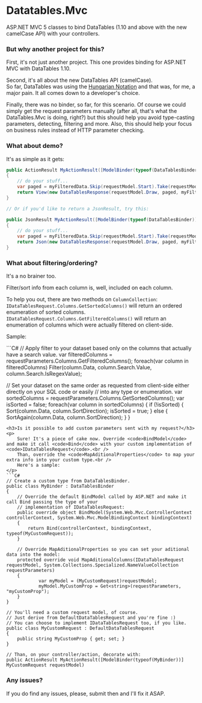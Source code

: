 <h1>Datatables.Mvc</h1>
<p>
	ASP.NET MVC 5 classes to bind DataTables (1.10 and above with the new camelCase API) with your controllers.
</p>
<h3>But why another project for this?</h3>
<p>
	First, it's not just another project. This one provides binding for ASP.NET MVC with DataTables 1.10.
</p>
<p>
	Second, it's all about the new DataTables API (camelCase).<br />
	So far, DataTables was using the <a href='http://en.wikipedia.org/wiki/Hungarian_notation'>Hungarian Notation</a> and that was, for me, a major pain. It all comes down to a developer's choice.
</p>
<p>
	Finally, there was no binder, so far, for this scenario. 
	Of course we could simply get the request parameters manually (after all, that's what the DataTables.Mvc is doing, right?) but this should help you avoid type-casting parameters, detecting, filtering and more. 
	Also, this should help your focus on business rules instead of HTTP parameter checking.
</p>
<h3>What about demo?</h3>
<p>
	It's as simple as it gets:
</p>

```C#
public ActionResult MyActionResult([ModelBinder(typeof(DataTablesBinder))] IDataTablesRequest requestModel)
{
    // do your stuff...
	var paged = myFilteredData.Skip(requestModel.Start).Take(requestModel.Length);
    return View(new DataTablesResponse(requestModel.Draw, paged, myFilteredData.Count(), myOriginalDataSet.Count()));
}

// Or if you'd like to return a JsonResult, try this:

public JsonResult MyActionResult([ModelBinder(typeof(DataTablesBinder))] IDataTablesRequest requestModel)
{
    // do your stuff...
	var paged = myFilteredData.Skip(requestModel.Start).Take(requestModel.Length);
	return Json(new DataTablesResponse(requestModel.Draw, paged, myFilteredData.Count(), myOriginalDataSet.Count()));
}
```
<h3>What about filtering/ordering?</h3>
<p>
	It's a no brainer too.
</p>
<p>
	Filter/sort info from each column is, well, included on each column.
</p>
<p>
	To help you out, there are two methods on <code>ColumnCollection</code>:<br />
	<code>IDataTablesRequest.Columns.GetSortedColumns()</code> will return an ordered enumeration of sorted columns.<br />
	<code>IDataTablesRequest.Columns.GetFilteredColumns()</code> will return an enumeration of columns which were actually filtered on client-side.
</p>
<p>
	Sample:
</p>
```C#
// Apply filter to your dataset based only on the columns that actually have a search value.
var filteredColumns = requestParameters.Columns.GetFilteredColumns();
foreach(var column in filteredColumns)
    Filter(column.Data, column.Search.Value, column.Search.IsRegexValue);

	
// Set your dataset on the same order as requested from client-side either directly on your SQL code or easily
// into any type or enumeration.
var sortedColumns = requestParameters.Columns.GetSortedColumns();
var isSorted = false;
foreach(var column in sortedColumns)
{
    if (!isSorted) { Sort(column.Data, column.SortDirection); isSorted = true; }
    else { SortAgain(column.Data, column.SortDirection); }
}
```
<h3>Is it possible to add custom parameters sent with my request?</h3>
<p>
	Sure! It's a piece of cake now. Override <code>BindModel</code> and make it call <code>Bind</code> with your custom implementation of <code>IDataTablesRequest</code>.<br />
	Than, override the <code>MapAditionalProperties</code> to map your extra info into your custom type.<br />
	Here's a sample:
</p>
```C#
// Create a custom type from DataTablesBinder.
public class MyBinder : DataTablesBinder
{
    // Override the default BindModel called by ASP.NET and make it call Bind passing the type of your
    // implementation of IDataTablesRequest:
    public override object BindModel(System.Web.Mvc.ControllerContext controllerContext, System.Web.Mvc.ModelBindingContext bindingContext)
    {
        return Bind(controllerContext, bindingContext, typeof(MyCustomRequest));
    }
	
	// Override MapAditionalProperties so you can set your aditional data into the model:
    protected override void MapAditionalColumns(IDataTablesRequest requestModel, System.Collections.Specialized.NameValueCollection requestParameters)
    {
            var myModel = (MyCustomRequest)requestModel;
            myModel.MyCustomProp = Get<string>(requestParameters, "myCustomProp");
    }
}

// You'll need a custom request model, of course.
// Just derive from DefaultDataTablesRequest and you're fine :)
// You can choose to implement IDataTablesRequest too, if you like.
public class MyCustomRequest : DefaultDataTablesRequest
{
    public string MyCustomProp { get; set; }
}

// Than, on your controller/action, decorate with:
public ActionResult MyActionResult([ModelBinder(typeof(MyBinder))] MyCustomRequest requestModel)
```
<h3>Any issues?</h3>
<p>
	If you do find any issues, please, submit then and I'll fix it ASAP.
</p>